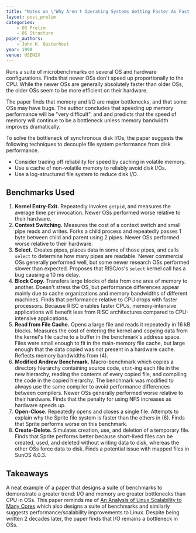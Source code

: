 ```yaml
---
title: "Notes on \"Why Aren't Operating Systems Getting Faster As Fast as Hardware\""
layout: post_prelim
categories:
    - OS Prelim
    - OS Structure
paper_authors:
    - John K. Ousterhout
year: 1990
venue: USENIX
---
```


Runs a suite of microbenchmarks on several OS and hardware configurations.
Finds that newer OSs don't speed up proportionally to the CPU.
While the newer OSs are generally absolutely faster than older OSs, the older OSs seem to be more efficient on their hardware.

The paper finds that memory and I/O are major bottlenecks, and that some OSs may have bugs.
The author concludes that speeding up memory performance will be "very difficult", and and predicts that the speed of memory will continue to be a bottleneck unless memory bandwidth improves dramatically.

To solve the bottleneck of synchronous disk I/Os, the paper suggests the following techniques to decouple file system performance from disk performance.

- Consider trading off reliability for speed by caching in volatile memory.
- Use a cache of non-volatile memory to reliably avoid disk I/Os.
- Use a log-structured file system to reduce disk I/O.

## Benchmarks Used

1. **Kernel Entry-Exit.** Repeatedly invokes `getpid`, and measures the average time per invocation. Newer OSs performed worse relative to their hardware.
2. **Context Switching.** Measures the cost of a context switch and small pipe reads and writes. Forks a child process and repeatedly passes 1 byte between child and parent using 2 pipes. Newer OSs performed worse relative to their hardware.
3. **Select.** Creates pipes, places data in some of those pipes, and calls `select` to determine how many pipes are readable. Newer commercial OSs generally performed well, but some newer research OSs performed slower than expected. Proposes that RISC/os's `select` kernel call has a bug causing a 10 ms delay.
4. **Block Copy.** Transfers large blocks of data from one area of memory to another. Doesn't stress the OS, but performance differences appear mainly due to cache organizations and memory bandwidths of different machines. Finds that performance relative to CPU drops with faster processors. Because RISC enables faster CPUs, memory-intensive applications will benefit less from RISC architectures compared to CPU-intensive applications.
5. **Read from File Cache.** Opens a large file and reads it repeatedly in 16 kB blocks. Measures the cost of entering the kernel and copying data from the kernel's file cache to a buffer in the benchmark's address space. Files were small enough to fit in the main-memory file cache, but large enough that the data copied was not present in a hardware cache. Reflects memory bandwidths from (4).
6. **Modified Andrew Benchmark.** Macro-benchmark which copies a directory hierarchy containing source code, `stat`-ing each file in the new hierarchy, reading the contents of every copied file, and compiling the code in the copied hierarchy. The benchmark was modified to always use the same compiler to avoid performance differences between compilers. Newer OSs generally performed worse relative to their hardware. Finds that the penalty for using NFS increases as hardware speeds up.
7. **Open-Close.** Repeatedly opens and closes a single file. Attempts to explain why the Sprite file system is faster than the others in (6). Finds that Sprite performs worse on this benchmark.
8. **Create-Delete.** Simulates creation, use, and deletion of a temporary file. Finds that Sprite performs better because short-lived files can be created, used, and deleted without writing data to disk, whereas the other OSs force data to disk. Finds a potential issue with mapped files in SunOS 4.0.3.

## Takeaways

A neat example of a paper that designs a suite of benchmarks to demonstrate a greater trend: I/O and memory are greater bottlenecks than CPU in OSs.
This paper reminds me of [An Analysis of Linux Scalability to Many Cores](https://pdos.csail.mit.edu/papers/linux:osdi10.pdf) which also designs a suite of benchmarks and similarly suggests performance/scalability improvements to Linux.
Despite being written 2 decades later, the paper finds that I/O remains a bottleneck in OSs.
